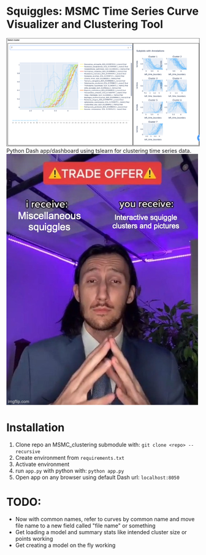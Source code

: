 # Squiggles: MSMC Time Series Curve Visualizer and Clustering Tool
![App homepage](images/main.png)
Python Dash app/dashboard using tslearn for clustering time series data.
![Pretty much the whole app](images/catch_my_drift.jpeg)

# Installation
1. Clone repo an MSMC_clustering submodule with: `git clone <repo> --recursive`
2. Create environment from `requirements.txt`
3. Activate environment
4. run `app.py` with python with: `python app.py`
5. Open app on any browser using default Dash url: `localhost:8050` 

# TODO:
- Now with common names, refer to curves by common name and move file name to a new field called "file name" or something
- Get loading a model and summary stats like intended cluster size or points working
- Get creating a model on the fly working